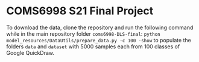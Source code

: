 # COMS6998 S21 Final Project


To download the data, clone the repository and run the following command while in the main repository folder `coms6998-DLS-final`:
`python model_resources/DataUtils/prepare_data.py -c 100 -show`
to populate the folders `data` and `dataset` with 5000 samples each from 100 classes of Google QuickDraw.
